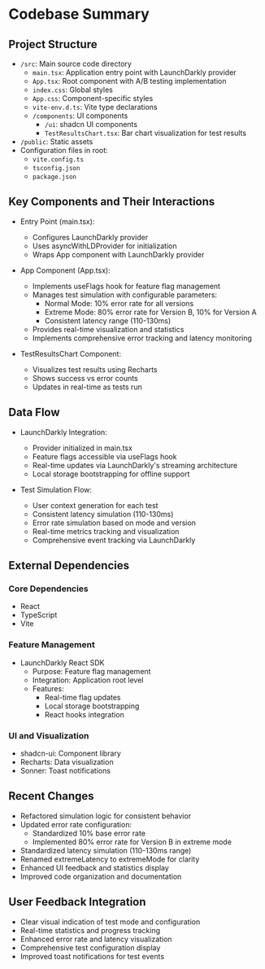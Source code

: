 # Codebase Summary

## Project Structure
- `/src`: Main source code directory
  - `main.tsx`: Application entry point with LaunchDarkly provider
  - `App.tsx`: Root component with A/B testing implementation
  - `index.css`: Global styles
  - `App.css`: Component-specific styles
  - `vite-env.d.ts`: Vite type declarations
  - `/components`: UI components
    - `/ui`: shadcn UI components
    - `TestResultsChart.tsx`: Bar chart visualization for test results
- `/public`: Static assets
- Configuration files in root:
  - `vite.config.ts`
  - `tsconfig.json`
  - `package.json`

## Key Components and Their Interactions
- Entry Point (main.tsx):
  - Configures LaunchDarkly provider
  - Uses asyncWithLDProvider for initialization
  - Wraps App component with LaunchDarkly provider

- App Component (App.tsx):
  - Implements useFlags hook for feature flag management
  - Manages test simulation with configurable parameters:
    - Normal Mode: 10% error rate for all versions
    - Extreme Mode: 80% error rate for Version B, 10% for Version A
    - Consistent latency range (110-130ms)
  - Provides real-time visualization and statistics
  - Implements comprehensive error tracking and latency monitoring

- TestResultsChart Component:
  - Visualizes test results using Recharts
  - Shows success vs error counts
  - Updates in real-time as tests run

## Data Flow
- LaunchDarkly Integration:
  - Provider initialized in main.tsx
  - Feature flags accessible via useFlags hook
  - Real-time updates via LaunchDarkly's streaming architecture
  - Local storage bootstrapping for offline support

- Test Simulation Flow:
  - User context generation for each test
  - Consistent latency simulation (110-130ms)
  - Error rate simulation based on mode and version
  - Real-time metrics tracking and visualization
  - Comprehensive event tracking via LaunchDarkly

## External Dependencies
### Core Dependencies
- React
- TypeScript
- Vite

### Feature Management
- LaunchDarkly React SDK
  - Purpose: Feature flag management
  - Integration: Application root level
  - Features:
    - Real-time flag updates
    - Local storage bootstrapping
    - React hooks integration

### UI and Visualization
- shadcn-ui: Component library
- Recharts: Data visualization
- Sonner: Toast notifications

## Recent Changes
- Refactored simulation logic for consistent behavior
- Updated error rate configuration:
  - Standardized 10% base error rate
  - Implemented 80% error rate for Version B in extreme mode
- Standardized latency simulation (110-130ms range)
- Renamed extremeLatency to extremeMode for clarity
- Enhanced UI feedback and statistics display
- Improved code organization and documentation

## User Feedback Integration
- Clear visual indication of test mode and configuration
- Real-time statistics and progress tracking
- Enhanced error rate and latency visualization
- Comprehensive test configuration display
- Improved toast notifications for test events
